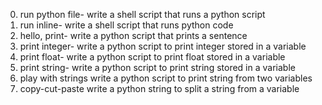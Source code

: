 0. run python file-
write a shell script that runs a python script
1. run inline-
write a shell script that runs python code
2. hello, print-
write a python script that prints a sentence
3. print integer-
write a python script to print integer stored in a variable
4. print float-
write a python script to print float stored in a variable
5. print string-
write a python script to print string stored in a variable
6. play with strings
write a python script to print string from two variables
7. copy-cut-paste
write a python string to split a string from a variable
